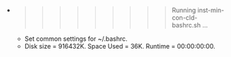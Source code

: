 * >>>>>>>>> Running inst-min-con-cld-bashrc.sh ...
  * Set common settings for ~/.bashrc.
  * Disk size = 916432K. Space Used = 36K. Runtime = 00:00:00:00.
